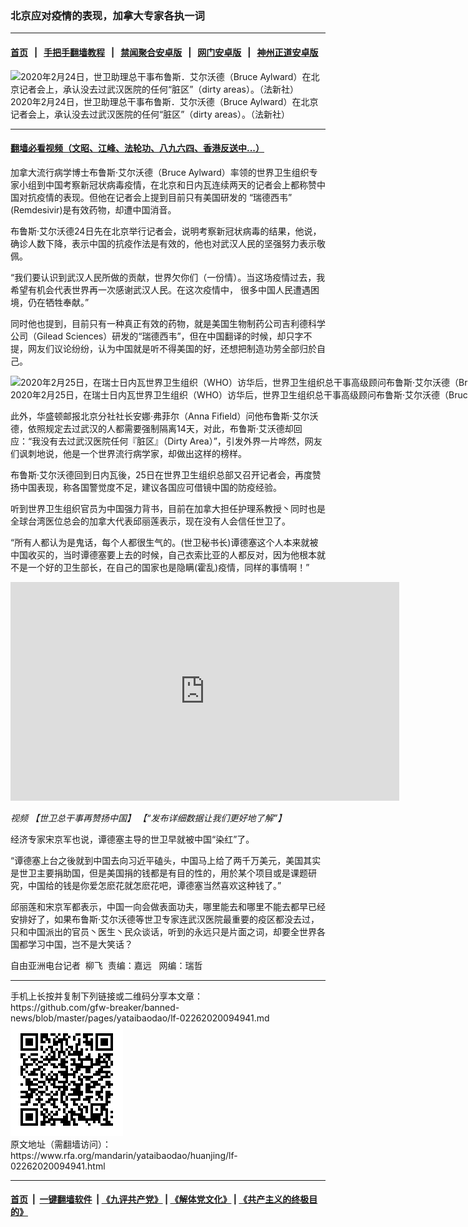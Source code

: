 ### 北京应对疫情的表现，加拿大专家各执一词
------------------------

#### [首页](https://github.com/gfw-breaker/banned-news/blob/master/README.md) &nbsp;&nbsp;|&nbsp;&nbsp; [手把手翻墙教程](https://github.com/gfw-breaker/guides/wiki) &nbsp;&nbsp;|&nbsp;&nbsp; [禁闻聚合安卓版](https://github.com/gfw-breaker/bn-android) &nbsp;&nbsp;|&nbsp;&nbsp; [网门安卓版](https://github.com/oGate2/oGate) &nbsp;&nbsp;|&nbsp;&nbsp; [神州正道安卓版](https://github.com/SzzdOgate/update) 



<div id="headerimg">
 <img alt="2020年2月24日，世卫助理总干事布鲁斯．艾尔沃德（Bruce Aylward）在北京记者会上，承认没去过武汉医院的任何“脏区”（dirty areas）。（法新社）" src="https://www.rfa.org/mandarin/yataibaodao/huanjing/lf-02262020094941.html/000_1P9746.jpg/@@images/5d539288-93c7-4239-8b53-b568c2fe1ec4.jpeg" title="2020年2月24日，世卫助理总干事布鲁斯．艾尔沃德（Bruce Aylward）在北京记者会上，承认没去过武汉医院的任何“脏区”（dirty areas）。（法新社）"/>
 <div id="headerimgcontents">
  <div id="headerimgcaption">
   <span>
    2020年2月24日，世卫助理总干事布鲁斯．艾尔沃德（Bruce Aylward）在北京记者会上，承认没去过武汉医院的任何“脏区”（dirty areas）。（法新社）
   </span>
   <!-- zoomattribute -->
  </div>
  <!-- headerimgcaption -->
 </div>
 <!-- headerimagecontents -->
</div>

<hr/>


#### [翻墙必看视频（文昭、江峰、法轮功、八九六四、香港反送中...）](https://github.com/gfw-breaker/banned-news/blob/master/pages/link3.md)

<div id="storytext">
 <div>
  <div class="slot_header">
  </div>
 </div>
 <p>
 </p>
 <p>
  加拿大流行病学博士布鲁斯·艾尔沃德（Bruce Aylward）率领的世界卫生组织专家小组到中国考察新冠状病毒疫情，在北京和日内瓦连续两天的记者会上都称赞中国对抗疫情的表现。但他在记者会上提到目前只有美国研发的 “瑞德西韦” (Remdesivir)是有效药物，却遭中国消音。
 </p>
 <p>
  布鲁斯·艾尔沃德24日先在北京举行记者会，说明考察新冠状病毒的结果，他说，确诊人数下降，表示中国的抗疫作法是有效的，他也对武汉人民的坚强努力表示敬佩。
 </p>
 <p>
 </p>
 <p>
 </p>
 <p>
  “我们要认识到武汉人民所做的贡献，世界欠你们（一份情）。当这场疫情过去，我希望有机会代表世界再一次感谢武汉人民。在这次疫情中， 很多中国人民遭遇困境，仍在牺牲奉献。”
 </p>
 <p>
  同时他也提到，目前只有一种真正有效的药物，就是美国生物制药公司吉利德科学公司（Gilead Sciences）研发的“瑞德西韦”，但在中国翻译的时候，却只字不提，网友们议论纷纷，认为中国就是听不得美国的好，还想把制造功劳全部归於自己。
 </p>
 <p>
 </p>
 <p>
  <div class="image-inline captioned" style="width:1500px;">
   <div style="width:1500px;">
    <img alt="2020年2月25日，在瑞士日内瓦世界卫生组织（WHO）访华后，世界卫生组织总干事高级顾问布鲁斯·艾尔沃德（Bruce Aylward）在新闻发布会后与记者讲话。（法新社）" src="https://www.rfa.org/mandarin/yataibaodao/huanjing/lf-02262020094941.html/000_1PB1GZ-1.jpg" title="2020年2月25日，在瑞士日内瓦世界卫生组织（WHO）访华后，世界卫生组织总干事高级顾问布鲁斯·艾尔沃德（Bruce Aylward）在新闻发布会后与记者讲话。（法新社）"/>
   </div>
   <div class="image-caption">
    <span style="width:1500px;">
     2020年2月25日，在瑞士日内瓦世界卫生组织（WHO）访华后，世界卫生组织总干事高级顾问布鲁斯·艾尔沃德（Bruce Aylward）在新闻发布会后与记者讲话。（法新社）
    </span>
    <span class="copyright">
    </span>
   </div>
  </div>
 </p>
 <p>
  此外，华盛顿邮报北京分社社长安娜·弗菲尔（Anna Fifield）问他布鲁斯·艾尔沃德，依照规定去过武汉的人都需要强制隔离14天，对此，布鲁斯·艾沃德却回应：“我没有去过武汉医院任何『脏区』（Dirty Area）”，引发外界一片哗然，网友们讽刺地说，他是一个世界流行病学家，却做出这样的榜样。
 </p>
 <p>
  布鲁斯·艾尔沃德回到日内瓦後，25日在世界卫生组织总部又召开记者会，再度赞扬中国表现，称各国警觉度不足，建议各国应可借镜中国的防疫经验。
 </p>
 <p>
  听到世界卫生组织官员为中国强力背书，目前在加拿大担任护理系教授丶同时也是全球台湾医位总会的加拿大代表邱丽莲表示，现在没有人会信任世卫了。
 </p>
 <p>
  “所有人都认为是鬼话，每个人都很生气的。(世卫秘书长)谭德塞这个人本来就被中国收买的，当时谭德塞要上去的时候，自己衣索比亚的人都反对，因为他根本就不是一个好的卫生部长，在自己的国家也是隐瞒(霍乱)疫情，同样的事情啊！”
 </p>
 <p>
 </p>
 <p>
  <iframe frameborder="0" height="350" scrolling="no" src="https://www.facebook.com/plugins/video.php?href=https%3A%2F%2Fwww.facebook.com%2FRFAChinese%2Fvideos%2F1073295849672934%2F&amp;show_text=0&amp;width=622" width="622">
  </iframe>
 </p>
 <p>
  <i>
   视频
   <span>
    <span title="【世卫总干事再赞扬中国】 【“发布详细数据让我们更好地了解”】">
     【世卫总干事再赞扬中国】 【“发布详细数据让我们更好地了解”】
    </span>
   </span>
  </i>
 </p>
 <p>
 </p>
 <p>
  经济专家宋京军也说，谭德塞主导的世卫早就被中国“染红”了。
 </p>
 <p>
  “谭德塞上台之後就到中国去向习近平磕头，中国马上给了两千万美元，美国其实是世卫主要捐助国，但是美国捐的钱都是有目的性的，用於某个项目或是课题研究，中国给的钱是你爱怎麽花就怎麽花吧，谭德塞当然喜欢这种钱了。”
 </p>
 <p>
  邱丽莲和宋京军都表示，中国一向会做表面功夫，哪里能去和哪里不能去都早已经安排好了，如果布鲁斯·艾尔沃德等世卫专家连武汉医院最重要的疫区都没去过，只和中国派出的官员丶医生丶民众谈话，听到的永远只是片面之词，却要全世界各国都学习中国，岂不是大笑话？
 </p>
 <p>
 </p>
 <p>
  自由亚洲电台记者  柳飞  责编：嘉远   网编：瑞哲
 </p>
</div>

<hr/>
手机上长按并复制下列链接或二维码分享本文章：<br/>
https://github.com/gfw-breaker/banned-news/blob/master/pages/yataibaodao/lf-02262020094941.md <br/>
<a href='https://github.com/gfw-breaker/banned-news/blob/master/pages/yataibaodao/lf-02262020094941.md'><img src='https://github.com/gfw-breaker/banned-news/blob/master/pages/yataibaodao/lf-02262020094941.md.png'/></a> <br/>
原文地址（需翻墙访问）：https://www.rfa.org/mandarin/yataibaodao/huanjing/lf-02262020094941.html


------------------------
#### [首页](https://github.com/gfw-breaker/banned-news/blob/master/README.md) &nbsp;|&nbsp; [一键翻墙软件](https://github.com/gfw-breaker/nogfw/blob/master/README.md) &nbsp;| [《九评共产党》](https://github.com/gfw-breaker/9ping.md/blob/master/README.md#九评之一评共产党是什么) | [《解体党文化》](https://github.com/gfw-breaker/jtdwh.md/blob/master/README.md) | [《共产主义的终极目的》](https://github.com/gfw-breaker/gczydzjmd.md/blob/master/README.md)


<img src='http://gfw-breaker.win/banned-news/pages/yataibaodao/lf-02262020094941.md' width='0px' height='0px'/>